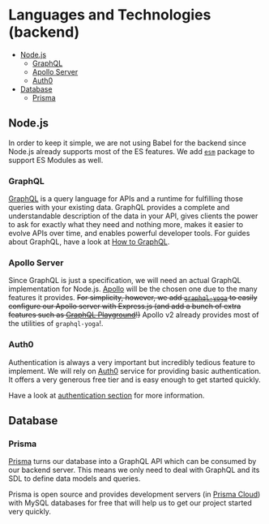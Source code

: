 # Languages and Technologies (backend)

- [Node.js](#nodejs)
  - [GraphQL](#graphql)
  - [Apollo Server](#apollo-server)
  - [Auth0](#auth0)
- [Database](#database)
  - [Prisma](#prisma)

## Node.js

In order to keep it simple, we are not using Babel for the backend since Node.js already supports most of the ES features. We add [`esm`](https://github.com/standard-things/esm) package to support ES Modules as well.

### GraphQL

[GraphQL](https://graphql.org/) is a query language for APIs and a runtime for fulfilling those queries with your existing data. GraphQL provides a complete and understandable description of the data in your API, gives clients the power to ask for exactly what they need and nothing more, makes it easier to evolve APIs over time, and enables powerful developer tools. For guides about GraphQL, have a look at [How to GraphQL](https://www.howtographql.com/).

### Apollo Server

Since GraphQL is just a specification, we will need an actual GraphQL implementation for Node.js. [Apollo](https://www.apollographql.com/) will be the chosen one due to the many features it provides. ~~For simplicity, however, we add [`graphql-yoga`](https://github.com/prismagraphql/graphql-yoga) to easily configure our Apollo server with Express.js (and add a bunch of extra features such as [GraphQL Playground](https://github.com/prismagraphql/graphql-playground)!)~~ Apollo v2 already provides most of the utilities of `graphql-yoga`!.

### Auth0

Authentication is always a very important but incredibly tedious feature to implement. We will rely on [Auth0](https://auth0.com/) service for providing basic authentication. It offers a very generous free tier and is easy enough to get started quickly.

Have a look at [authentication section](auth.md) for more information.

## Database

### Prisma

[Prisma](https://www.prisma.io) turns our database into a GraphQL API which can be consumed by our backend server. This means we only need to deal with GraphQL and its SDL to define data models and queries.

Prisma is open source and provides development servers (in [Prisma Cloud](https://www.prisma.io/cloud/)) with MySQL databases for free that will help us to get our project started very quickly.
